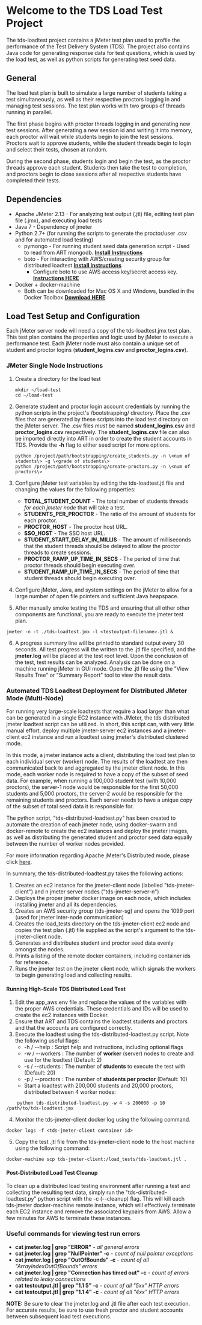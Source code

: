 # Welcome to the TDS Load Test Project

The tds-loadtest project contains a jMeter test plan used to profile the performance of the Test
Delivery System (TDS). The project also contains Java code for generating response data for
test questions, which is used by the load test, as well as python scripts for generating test seed data.

## General
The load test plan is built to simulate a large number of students taking a test simultaneously, as well
as their respective proctors logging in and managing test sessions. The test plan works with two groups of threads
running in parallel.

The first phase begins with proctor threads logging in and generating new test sessions.
After generating a new session id and writing it into memory, each proctor will wait while students begin to join the
test sessions. Proctors wait to approve students, while the student threads begin to login and select their tests,
chosen at random.

During the second phase, students login and begin the test, as the proctor threads approve each student. Students then
take the test to completion, and proctors begin to close sessions after all respective students have completed their tests.

## Dependencies
* Apache JMeter 2.13 - For analyzing test output (.jtl) file, editing test plan file (.jmx), and executing load tests
* Java 7 - Dependency of jmeter
* Python 2.7+ (for running the scripts to generate the proctor/user .csv and for automated load testing)
    * pymongo - For running student seed data generation script - Used to read from ART mongodb. **[Install Instructions](https://api.mongodb.com/python/current/installation.html)**
    * boto - For interacting with AWS/creating security group for distributed loadtest **[Install Instructions](https://pypi.python.org/pypi/boto)**
        * Configure boto to use AWS access key/secret access key. **[Instructions HERE](http://boto.cloudhackers.com/en/latest/boto_config_tut.html)**
* Docker + docker-machine
    * Both can be downloaded for Mac OS X and Windows, bundled in the Docker Toolbox **[Download HERE](https://www.docker.com/products/docker-toolbox)**

## Load Test Setup and Configuration
Each jMeter server node will need a copy of the tds-loadtest.jmx test plan. This test plan
contains the properties and logic used by jMeter to execute a performance test. Each jMeter
node must also contain a unique set of student and proctor logins (**student_logins.csv** and **proctor_logins.csv**).


### JMeter Single Node Instructions
1. Create a directory for the load test
    ````
    mkdir ~/load-test
    cd ~/load-test
    ````
2. Generate student and proctor login account credentials by running the python scripts in
the project's /bootstrapping/ directory. Place the .csv files that are generated by these
scripts into the load test directory on the jMeter server. The .csv files _must_ be named
**student_logins.csv** and **proctor_logins.csv** respectively. The **student_logins.csv**
file can also be imported directly into ART in order to create the student accounts in TDS. 
Provide the **-h** flag to either seed script for more options.
    ````
    python /project/path/bootstrapping/create_students.py -n \<num of students\> -g \<grade of students\>
    python /project/path/bootstrapping/create-proctors.py -n \<num of proctors\>
    ````
3. Configure jMeter test variables by editing the tds-loadtest.jtl file and changing the values
for the following properties:
    * **TOTAL_STUDENT_COUNT** - The total number of students threads _for each jmeter node_ that will take a test.
    * **STUDENTS_PER_PROCTOR** - The ratio of the amount of students for each proctor.
    * **PROCTOR_HOST** - The proctor host URL.
    * **SSO_HOST** - The SSO host URL.
    * **STUDENT_START_DELAY_IN_MILLIS** - The amount of milliseconds that the student threads should be delayed to allow
    the proctor threads to create sessions.
    * **PROCTOR_RAMP_UP_TIME_IN_SECS** - The period of time that proctor threads should begin executing over.
    * **STUDENT_RAMP_UP_TIME_IN_SECS** - The period of time that student threads should begin executing over.

4. Configure jMeter, Java, and system settings on the jMeter to allow for a large number of open file pointers and
sufficient Java heapspace.

5. After manually smoke testing the TDS and ensuring that all other other components are functional, you are ready to
execute the jmeter test plan.
````
jmeter -n -t ./tds-loadtest.jmx -l <testoutput-filename>.jtl &
````

6. A progress summary line will be printed to standard output every 30 seconds. All test progress will the written to
the .jtl file specified, and the **jmeter.log** will be placed at the test root level. Upon the conclusion of the test,
test results can be analyzed. Analysis can be done on a machine running jMeter in GUI mode. Open the .jtl file using the
"View Results Tree" or "Summary Report" tool to view the result data.

### Automated TDS Loadtest Deployment for Distributed JMeter Mode (Multi-Node)
For running very large-scale loadtests that require a load larger than what can be generated in a single EC2 instance 
with JMeter, the tds distributed jmeter loadtest script can be utilized. In short, this script can, with very little 
manual effort, deploy multiple jmeter-server ec2 instances and a jmeter-client ec2 instance and run a loadtest using 
jmeter's distributed clustered mode. 

In this mode, a jmeter instance acts a client, distributing the load test plan to
each individual server (worker) node. The results of the loadtest are then communicated back to and aggregated by the
jmeter client node. In this mode, each worker node is required to have a copy of the subset of seed data. For example,
when running a 100,000 student test (with 10,000 proctors), the server-1 node would be responsible for the first 50,000 
students and 5,000 proctors, the server-2 would be responsible for the remaining students and proctors. Each server 
needs to have a unique copy of the subset of total seed data it is responsible for.

The python script, "tds-distributed-loadtest.py" has been created to automate the creation of each jmeter node, using
docker-swarm and docker-remote to create the ec2 instances and deploy the jmeter images, as well as distributing the 
generated student and proctor seed data equally between the number of worker nodes provided.

For more information regarding Apache jMeter's Distributed mode, please click [here](http://jmeter.apache.org/usermanual/jmeter_distributed_testing_step_by_step.pdf).

In summary, the tds-distributed-loadtest.py takes the following actions:

1. Creates an ec2 instance for the jmeter-client node (labelled "tds-jmeter-client") and n jmeter server nodes ("tds-jmeter-server-n")
2. Deploys the proper jmeter docker image on each node, which includes installing jmeter and all its dependencies.
3. Creates an AWS security group (tds-jmeter-sg) and opens the 1099 port (used for jmeter inter-node communication)
4. Creates the load_tests directory on the tds-jmeter-client ec2 node and copies the test plan (.jtl) file supplied as the script's
argument to the tds-jmeter-client node.
5. Generates and distributes student and proctor seed data evenly amongst the nodes.
6. Prints a listing of the remote docker containers, including container ids for reference.
7. Runs the jmeter test on the jmeter client node, which signals the workers to begin generating load and collecting results.


#### Running High-Scale TDS Distributed Load Test

1. Edit the app_aws.env file and replace the values of the variables with the proper AWS credentials. These credentials and IDs will
be used to create the ec2 instances with Docker.
2. Ensure that ART and TDS contains the loadtest students and proctors and that the accounts are configured correctly.
3. Execute the loadtest using the tds-distributed-loadtest.py script. Note the following useful flags:
    * -h / --help     : Script help and instructions, including optional flags
    * -w / --workers  : The number of **worker** (server) nodes to create and use for the loadtest (Default: 2)
    * -s / --students : The number of **students** to execute the test with (Default: 20)
    * -p / --proctors : The number of **students per proctor** (Default: 10)
    * Start a loadtest with 200,000 students and 20,000 proctors, distributed between 4 worker nodes:
````
    python tds-distributed-loadtest.py -w 4 -s 200000 -p 10 /path/to/tds-loadtest.jmx
````
4. Monitor the tds-jmeter-client docker log using the following command.
````
docker logs -f <tds-jmeter-client container id>
````
5. Copy the test .jtl file from the tds-jmeter-client node to the host machine using the following command:
````
docker-machine scp tds-jmeter-client:/load_tests/tds-loadtest.jtl .
````

#### Post-Distributed Load Test Cleanup
To clean up a distributed load testing environment after running a test and collecting the resulting test data, simply run the 
"tds-distributed-loadtest.py" python script with the -c (--cleanup) flag. This will kill each tds-jmeter docker-machine remote 
instance, which will effectively terminate each EC2 instance and remove the associated keypairs from AWS. Allow a few minutes
for AWS to terminate these instances.

### Useful commands for viewing test run errors
* **cat jmeter.log | grep "ERROR"** 						_- all general errors_
* **cat jmeter.log | grep "NullPointer" -c** 				_- count of null pointer exceptions_
* **cat jmeter.log | grep "OutOfBounds" -c** 				_- count of all "ArrayIndexOutOfBounds" errors_
* **cat jmeter.log | grep "Connection has timed out" -c**	_- count of errors related to leaky connections_
* **cat testoutput.jtl | grep "1.1 5" -c**  				_- count of all "5xx" HTTP errors_
* **cat testoutput.jtl | grep "1.1 4" -c** 				    _- count of all "4xx" HTTP errors_

**NOTE:** Be sure to clear the jmeter.log and .jtl file after each test execution. For accurate results, be sure to
 use fresh proctor and student accounts between subsequent load test executions.
